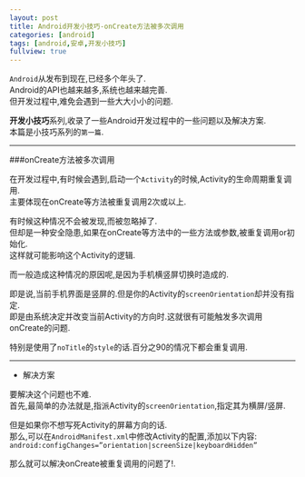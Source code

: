 ```yaml
---
layout: post
title: Android开发小技巧-onCreate方法被多次调用
categories: [android]
tags: [android,安卓,开发小技巧]
fullview: true
---
```


`Android`从发布到现在,已经多个年头了.   
Android的API也越来越多,系统也越来越完善.    
但开发过程中,难免会遇到一些大大小小的问题.      

**开发小技巧**系列,收录了一些Android开发过程中的一些问题以及解决方案.   
本篇是小技巧系列的`第一篇`.

<!-- more -->		

***

###onCreate方法被多次调用

在开发过程中,有时候会遇到,启动一个`Activity`的时候,Activity的生命周期重复调用.      
主要体现在onCreate等方法被重复调用2次或以上.

有时候这种情况不会被发现,而被忽略掉了.      
但却是一种安全隐患,如果在onCreate等方法中的一些方法或参数,被重复调用or初始化.   
这样就可能影响这个Activity的逻辑.   

而一般造成这种情况的原因呢,是因为手机横竖屏切换时造成的.    

即是说,当前手机界面是竖屏的.但是你的Activity的`screenOrientation`却并没有指定.  
即是由系统决定并改变当前Activity的方向时.这就很有可能触发多次调用onCreate的问题.    

特别是使用了`noTitle`的`style`的话.百分之90的情况下都会重复调用. 

***
* 解决方案

要解决这个问题也不难.   
首先,最简单的办法就是,指派Activity的`screenOrientation`,指定其为横屏/竖屏.      

但是如果你不想写死Activity的屏幕方向的话.   
那么,可以在`AndroidManifest.xml`中修改Activity的配置,添加以下内容:  
`android:configChanges=”orientation|screenSize|keyboardHidden”`

那么就可以解决onCreate被重复调用的问题了!.  

